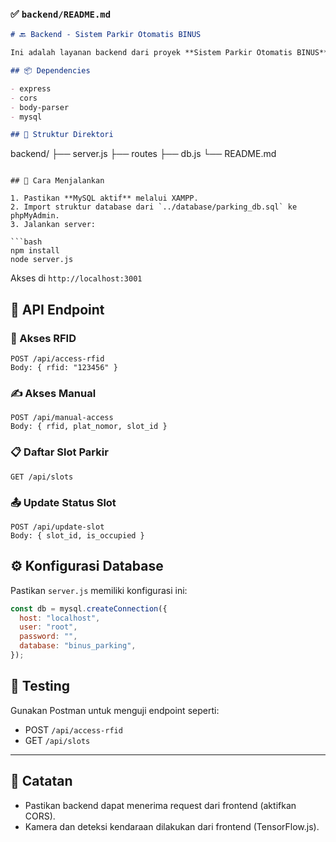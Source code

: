 ### ✅ `backend/README.md`

```markdown
# 🔙 Backend - Sistem Parkir Otomatis BINUS

Ini adalah layanan backend dari proyek **Sistem Parkir Otomatis BINUS**. Backend dibangun menggunakan **Node.js** dan **Express.js**, dan terhubung ke database **MySQL** (XAMPP/phpMyAdmin).

## 📦 Dependencies

- express
- cors
- body-parser
- mysql

## 📁 Struktur Direktori
```

backend/
├── server.js
├── routes
├── db.js
└── README.md

````

## 🚀 Cara Menjalankan

1. Pastikan **MySQL aktif** melalui XAMPP.
2. Import struktur database dari `../database/parking_db.sql` ke phpMyAdmin.
3. Jalankan server:

```bash
npm install
node server.js
````

Akses di `http://localhost:3001`

## 🔌 API Endpoint

### 🔐 Akses RFID

```http
POST /api/access-rfid
Body: { rfid: "123456" }
```

### ✍️ Akses Manual

```http
POST /api/manual-access
Body: { rfid, plat_nomor, slot_id }
```

### 📋 Daftar Slot Parkir

```http
GET /api/slots
```

### 📤 Update Status Slot

```http
POST /api/update-slot
Body: { slot_id, is_occupied }
```

## ⚙️ Konfigurasi Database

Pastikan `server.js` memiliki konfigurasi ini:

```js
const db = mysql.createConnection({
  host: "localhost",
  user: "root",
  password: "",
  database: "binus_parking",
});
```

## 🧪 Testing

Gunakan Postman untuk menguji endpoint seperti:

- POST `/api/access-rfid`
- GET `/api/slots`

---

## 📌 Catatan

- Pastikan backend dapat menerima request dari frontend (aktifkan CORS).
- Kamera dan deteksi kendaraan dilakukan dari frontend (TensorFlow\.js).

```

```
